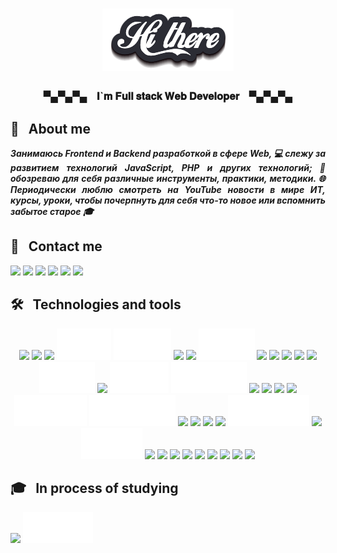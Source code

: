<h1 align="center"><img src="https://github.com/ProMastersss/ProMastersss/blob/main/src/images/hi.png" /></h1>
<h3 align="center">▀▄▀▄▀▄ &nbsp;&nbsp; 𝐈`𝐦 𝐅𝐮𝐥𝐥 𝐬𝐭𝐚𝐜𝐤 𝐖𝐞𝐛 𝐃𝐞𝐯𝐞𝐥𝐨𝐩𝐞𝐫 &nbsp;&nbsp; ▀▄▀▄▀▄</h3>

## 💁 &nbsp; About me

<p align="justify" style="font-weight: bold;"><i>Занимаюсь Frontend и Backend разработкой в сфере Web, 💻 cлежу за развитием технологий JavaScript, PHP и других технологий; 👀 обозреваю для себя различные инструменты, практики, методики. 🌐 Периодически люблю смотреть на YouTube новости в мире ИТ, курсы, уроки, чтобы почерпнуть для себя что-то новое или вспомнить забытое старое 🎓</i></p>

## 📓 &nbsp; Contact me

<p>
<a href="mailto:promasters93@gmail.com"><img src="https://img.shields.io/badge/Gmail-D14836?style=for-the-badge&logo=gmail&logoColor=white" /></a>
<a href="https://t.me/ProMastersss"><img src="https://img.shields.io/badge/Telegram-2CA5E0?style=for-the-badge&logo=telegram&logoColor=white" /></a>
<a href="https://youtube.com/@ProMasters93"><img src="https://img.shields.io/badge/YouTube-FF0000?style=for-the-badge&logo=youtube&logoColor=white" /></a>
<a href="https://leetcode.com/promasters93/"><img src="https://img.shields.io/badge/-LeetCode-FFA116?style=for-the-badge&logo=LeetCode&logoColor=black" /></a>
<a href="https://www.codewars.com/users/ProMastersss"><img src="https://img.shields.io/badge/Codewars-B1361E?style=for-the-badge&logo=Codewars&logoColor=white" /></a>
<a href="https://github.com/ProMastersss"><img src="https://img.shields.io/badge/GitHub-100000?style=for-the-badge&logo=github&logoColor=white" /></a>
</p>

## 🛠 &nbsp; Technologies and tools

<p id="tech" align="center">
  <img height="50" src="https://readme-components.vercel.app/api?component=logo&logo=javascript&desc=JavaScript&textfill=ffffff&fill=111111&svgfill=F7DF1E" />
  <img height="50" src="https://readme-components.vercel.app/api?component=logo&logo=typescript&desc=TypeScript&textfill=ffffff&fill=111111&svgfill=3178C6" />
  <img height="50" src="https://readme-components.vercel.app/api?component=logo&logo=react&textfill=ffffff&fill=111111&svgfill=61DAFB" />
  <img height="50" src="https://github.com/ProMastersss/ProMastersss/blob/main/src/images/tech/Vue.svg" />
  <img height="50" src="https://github.com/ProMastersss/ProMastersss/blob/main/src/images/tech/Nuxt.svg" />
  <img height="50" src="https://readme-components.vercel.app/api?component=logo&logo=angular&textfill=ffffff&fill=111111&svgfill=DD0031" />
  <img height="50" src="https://readme-components.vercel.app/api?component=logo&logo=reactivex&desc=RxJS&textfill=ffffff&fill=111111&svgfill=B7178C" />
  <img height="50" src="https://github.com/ProMastersss/ProMastersss/blob/main/src/images/tech/Next.svg" />
  <img height="50" src="https://readme-components.vercel.app/api?component=logo&logo=redux&textfill=ffffff&fill=111111&svgfill=764ABC" />
  <img height="50" src="https://readme-components.vercel.app/api?component=logo&logo=webpack&textfill=ffffff&fill=111111&svgfill=8DD6F9" />
  <img height="50" src="https://readme-components.vercel.app/api?component=logo&logo=html5&desc=HTML%20&textfill=ffffff&fill=111111&svgfill=E34F26" />
  <img height="50" src="https://readme-components.vercel.app/api?component=logo&logo=css3&desc=CSS&textfill=ffffff&fill=111111&svgfill=1572B6" />
  <img height="50" src="https://readme-components.vercel.app/api?component=logo&logo=sass&textfill=ffffff&fill=111111&svgfill=CC6699" />
  <img height="50" src="https://github.com/ProMastersss/ProMastersss/blob/main/src/images/tech/Less.svg" />
  <img height="50" src="https://readme-components.vercel.app/api?component=logo&logo=graphql&desc=GraphQl&textfill=ffffff&fill=111111&svgfill=E10098" />
  <img height="50" src="https://github.com/ProMastersss/ProMastersss/blob/main/src/images/tech/Node.svg" />
  <img height="50" src="https://github.com/ProMastersss/ProMastersss/blob/main/src/images/tech/Sequelize.svg" />
  <img height="50" src="https://readme-components.vercel.app/api?component=logo&logo=nestjs&desc=Nest&textfill=ffffff&fill=111111&svgfill=E0234E" />
  <img height="50" src="https://readme-components.vercel.app/api?component=logo&logo=jest&textfill=ffffff&fill=111111&svgfill=C21325" />
  <img height="50" src="https://readme-components.vercel.app/api?component=logo&logo=php&desc=PHP&textfill=ffffff&fill=111111&svgfill=777BB4" />
  <img height="50" src="https://readme-components.vercel.app/api?component=logo&logo=laravel&textfill=ffffff&fill=111111&svgfill=FF2D20" />
  <img height="50" src="https://github.com/ProMastersss/ProMastersss/blob/main/src/images/tech/PHPUnit.svg" />
  <img height="50" src="https://github.com/ProMastersss/ProMastersss/blob/main/src/images/tech/Codeception.svg" />
  <img height="50" src="https://readme-components.vercel.app/api?component=logo&logo=nginx&desc=NGINX%20&textfill=ffffff&fill=111111&svgfill=009639" />
  <img height="50" src="https://readme-components.vercel.app/api?component=logo&logo=mysql&textfill=ffffff&fill=111111&svgfill=4479A1" />
  <img height="50" src="https://readme-components.vercel.app/api?component=logo&logo=postgresql&desc=PostgreSql&textfill=ffffff&fill=111111&svgfill=4169E1" />
  <img height="50" src="https://readme-components.vercel.app/api?component=logo&logo=mongodb&desc=MongoDB%20&textfill=ffffff&fill=111111&svgfill=47A248" />
  <img height="50" src="https://github.com/ProMastersss/ProMastersss/blob/main/src/images/tech/ClickHouse.svg" />
  <img height="50" src="https://readme-components.vercel.app/api?component=logo&logo=docker&textfill=ffffff&fill=111111&svgfill=2496ED" />
  <img height="50" src="https://github.com/ProMastersss/ProMastersss/blob/main/src/images/tech/gRPC.svg" />
  <img height="50" src="https://readme-components.vercel.app/api?component=logo&logo=gitlab&desc=GitLab&textfill=ffffff&fill=111111&svgfill=FC6D26" />
  <img height="50" src="https://readme-components.vercel.app/api?component=logo&logo=github&desc=GitHub&textfill=ffffff&fill=111111&svgfill=ffffff" />
  <img height="50" src="https://readme-components.vercel.app/api?component=logo&logo=jira&textfill=ffffff&fill=111111&svgfill=0052CC" />
  <img height="50" src="https://readme-components.vercel.app/api?component=logo&logo=confluence&textfill=ffffff&fill=111111&svgfill=172B4D" />
  <img height="50" src="https://readme-components.vercel.app/api?component=logo&logo=prettier&textfill=ffffff&fill=111111&svgfill=F7B93E" />
  <img height="50" src="https://readme-components.vercel.app/api?component=logo&logo=eslint&textfill=ffffff&fill=111111&svgfill=4B32C3" />
  <img height="50" src="https://readme-components.vercel.app/api?component=logo&logo=googlechrome&desc=Google%20Chrome&textfill=ffffff&fill=111111&svgfill=4285F4" />
  <img height="50" src="https://readme-components.vercel.app/api?component=logo&logo=linux&textfill=ffffff&fill=111111&svgfill=FCC624" />
  <img height="50" src="https://readme-components.vercel.app/api?component=logo&logo=visualstudiocode&desc=VS%20Code&textfill=ffffff&fill=111111&svgfill=007ACC" />
</p>

## 🎓 &nbsp; In process of studying

<span>
  <img height="50" src="https://readme-components.vercel.app/api?component=logo&logo=angularuniversal&desc=Angular%20Universal&textfill=ffffff&fill=111111&svgfill=00ACC1" />
  <img height="50" src="https://github.com/ProMastersss/ProMastersss/blob/main/src/images/tech/NGXS.svg" />
</span>
